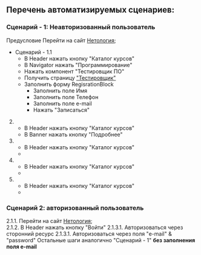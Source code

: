 ## Перечень автоматизируемых сценариев:  
### Сценарий - 1: Неавторизованный пользователь  
Предусловие  Перейти на сайт [Нетология](https://netology.ru/);

* Сценарий - 1.1
   * В Header нажать кнопку "Каталог курсов"
   * В Navigator нажать "Программирование"
   * Нажать компонент "Тестировщик ПО" 
   * Получить страницу ["Тестировщик"](https://netology.ru/programs/qa)
   * Заполнить форму RegisrationBlock
      *  Заполнить поле Имя
      *  Заполнить поле Телефон
      *  Заполнить поле e-mail
      *  Нажать "Записаться"



2.  * В Header нажать кнопку "Каталог курсов"
    * В Banner нажать кнопку "Подробнее"
    


3.  * В Header нажать кнопку "Каталог курсов"
    *


4.  * В Header нажать кнопку "Каталог курсов"
    *


5.  * В Header нажать кнопку "Каталог курсов"
    *

### Сценарий 2: авторизованный пользователь
2.1.1. Перейти на сайт [Нетология](https://netology.ru/);    
2.1.2. В Header нажать кнопку "Войти"
2.1.3.1. Авторизоваться через сторонний ресурс
2.1.3.1. Авторизоваться через поля "e-mail" & "password"
Остальные шаги аналогично "Сценарий - 1" **без заполнения поля e-mail**



